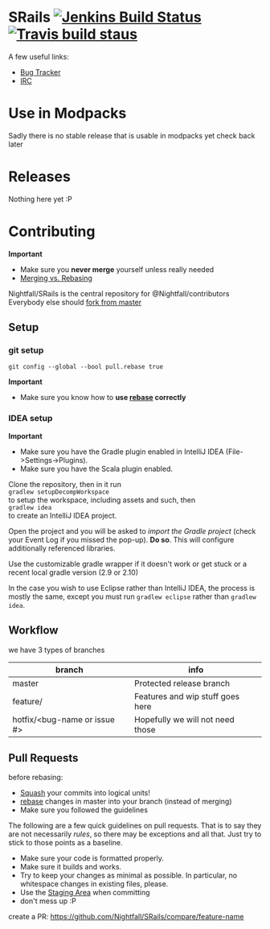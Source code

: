 # SRails [![Jenkins Build Status](http://img.shields.io/jenkins/s/http/jenkins.rx14.co.uk/job/Nightfall/SRails.svg?style=flat-square)](http://jenkins.rx14.co.uk/job/Nightfall/job/SRails/) [![Travis build staus](https://img.shields.io/travis/Nightfall/SRails/master.svg?style=flat-square)](https://travis-ci.org/Nightfall/SRails/branches)


A few useful links:
* [Bug Tracker][issues]
* [IRC][irc]

# Use in Modpacks

Sadly there is no  stable release that is usable in modpacks yet
check back later

# Releases

Nothing here yet :P

# Contributing


**Important**
- Make sure you **never merge** yourself unless really needed
- [Merging vs. Rebasing](https://www.atlassian.com/git/tutorials/merging-vs-rebasing)

Nightfall/SRails is the central repository for @Nightfall/contributors
Everybody else should [fork from master](https://github.com/Nightfall/SRails#fork-destination-box)

## Setup

### git setup

`git config --global --bool pull.rebase true`

**Important**
- Make sure you know how to **use [rebase][rebase] correctly**


### IDEA setup

**Important**
- Make sure you have the Gradle plugin enabled in IntelliJ IDEA (File->Settings->Plugins).
- Make sure you have the Scala plugin enabled.

Clone the repository, then in it run  
`gradlew setupDecompWorkspace`  
to setup the workspace, including assets and such, then  
`gradlew idea`  
to create an IntelliJ IDEA project.

Open the project and you will be asked to *import the Gradle project* (check your Event Log if you missed the pop-up). **Do so**. This will configure additionally referenced libraries.

Use the customizable gradle wrapper if it doesn't work or get stuck
or a recent local gradle version (2.9 or 2.10)

In the case you wish to use Eclipse rather than IntelliJ IDEA, the process is mostly the same, except you must run `gradlew eclipse` rather than `gradlew idea`.


## Workflow

we have 3 types of branches

|           branch             |             info                  |
|-------------------------------|----------------------------------|
| master                        | Protected release branch         |
| feature/<feature-name>         | Features and wip stuff goes here |
| hotfix/<bug-name or issue #>  | Hopefully we will not need those |


## Pull Requests

before rebasing:
- [Squash](http://gitready.com/advanced/2009/02/10/squashing-commits-with-rebase.html) your commits into logical units!
- [rebase](http://gitready.com/intermediate/2009/01/31/intro-to-rebase.html) changes in master into your branch (instead of merging)
- Make sure you followed the guidelines


The following are a few quick guidelines on pull requests. That is to say they are not necessarily *rules*, so there may be exceptions and all that. Just try to stick to those points as a baseline.
- Make sure your code is formatted properly.
- Make sure it builds and works.
- Try to keep your changes as minimal as possible. In particular, no whitespace changes in existing files, please.
- Use the [Staging Area](http://gitready.com/beginner/2009/01/18/the-staging-area.html) when committing
- don't mess up :P

create a PR: https://github.com/Nightfall/SRails/compare/feature-name

[irc]: http://webchat.esper.net/?channels=#sapphire
[issues]: https://github.com/Nightfall/SRails/issues?state=open
[pr]: https://github.com/Nightfall/SRails/pulls?state=open


[rebase]: https://www.atlassian.com/git/tutorials/merging-vs-rebasing